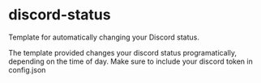# discord-status
Template for automatically changing your Discord status.

The template provided changes your discord status programatically, depending on the time of day.
Make sure to include your discord token in config.json
